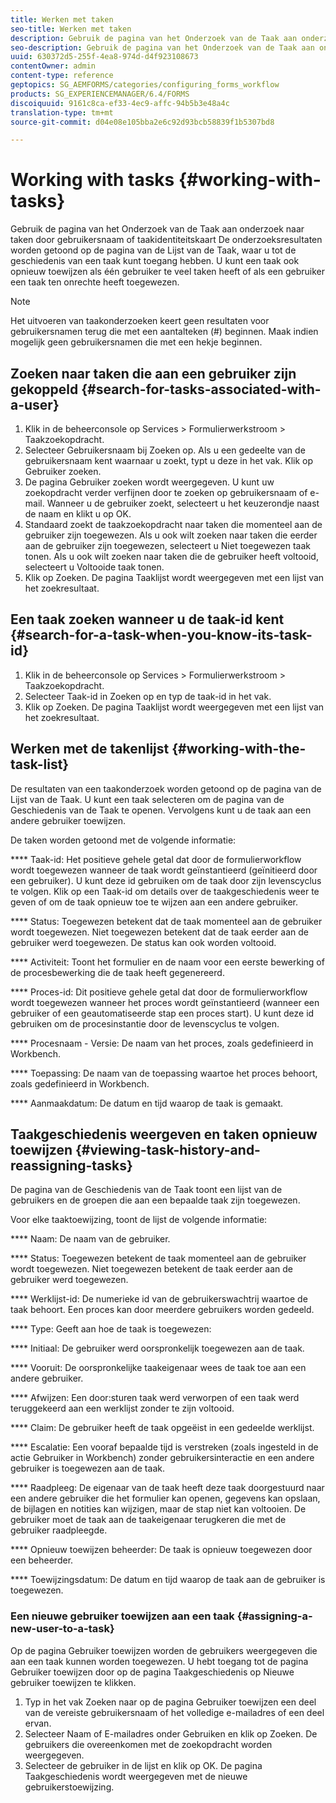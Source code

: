 ```yaml
---
title: Werken met taken
seo-title: Werken met taken
description: Gebruik de pagina van het Onderzoek van de Taak aan onderzoek naar taken door gebruikersnaam of taakidentiteitskaart Meer weten over het werken met taken?
seo-description: Gebruik de pagina van het Onderzoek van de Taak aan onderzoek naar taken door gebruikersnaam of taakidentiteitskaart Meer weten over het werken met taken?
uuid: 630372d5-255f-4ea8-974d-d4f923108673
contentOwner: admin
content-type: reference
geptopics: SG_AEMFORMS/categories/configuring_forms_workflow
products: SG_EXPERIENCEMANAGER/6.4/FORMS
discoiquuid: 9161c8ca-ef33-4ec9-affc-94b5b3e48a4c
translation-type: tm+mt
source-git-commit: d04e08e105bba2e6c92d93bcb58839f1b5307bd8

---
```



# Working with tasks {#working-with-tasks}

Gebruik de pagina van het Onderzoek van de Taak aan onderzoek naar taken door gebruikersnaam of taakidentiteitskaart De onderzoeksresultaten worden getoond op de pagina van de Lijst van de Taak, waar u tot de geschiedenis van een taak kunt toegang hebben. U kunt een taak ook opnieuw toewijzen als één gebruiker te veel taken heeft of als een gebruiker een taak ten onrechte heeft toegewezen.

>[!NOTE]
>
>Het uitvoeren van taakonderzoeken keert geen resultaten voor gebruikersnamen terug die met een aantalteken (#) beginnen. Maak indien mogelijk geen gebruikersnamen die met een hekje beginnen.

## Zoeken naar taken die aan een gebruiker zijn gekoppeld {#search-for-tasks-associated-with-a-user}

1. Klik in de beheerconsole op Services > Formulierwerkstroom > Taakzoekopdracht.
1. Selecteer Gebruikersnaam bij Zoeken op. Als u een gedeelte van de gebruikersnaam kent waarnaar u zoekt, typt u deze in het vak. Klik op Gebruiker zoeken.
1. De pagina Gebruiker zoeken wordt weergegeven. U kunt uw zoekopdracht verder verfijnen door te zoeken op gebruikersnaam of e-mail. Wanneer u de gebruiker zoekt, selecteert u het keuzerondje naast de naam en klikt u op OK.
1. Standaard zoekt de taakzoekopdracht naar taken die momenteel aan de gebruiker zijn toegewezen. Als u ook wilt zoeken naar taken die eerder aan de gebruiker zijn toegewezen, selecteert u Niet toegewezen taak tonen. Als u ook wilt zoeken naar taken die de gebruiker heeft voltooid, selecteert u Voltooide taak tonen.
1. Klik op Zoeken. De pagina Taaklijst wordt weergegeven met een lijst van het zoekresultaat.

## Een taak zoeken wanneer u de taak-id kent {#search-for-a-task-when-you-know-its-task-id}

1. Klik in de beheerconsole op Services > Formulierwerkstroom > Taakzoekopdracht.
1. Selecteer Taak-id in Zoeken op en typ de taak-id in het vak.
1. Klik op Zoeken. De pagina Taaklijst wordt weergegeven met een lijst van het zoekresultaat.

## Werken met de takenlijst {#working-with-the-task-list}

De resultaten van een taakonderzoek worden getoond op de pagina van de Lijst van de Taak. U kunt een taak selecteren om de pagina van de Geschiedenis van de Taak te openen. Vervolgens kunt u de taak aan een andere gebruiker toewijzen.

De taken worden getoond met de volgende informatie:

**** Taak-id: Het positieve gehele getal dat door de formulierworkflow wordt toegewezen wanneer de taak wordt geïnstantieerd (geïnitieerd door een gebruiker). U kunt deze id gebruiken om de taak door zijn levenscyclus te volgen. Klik op een Taak-id om details over de taakgeschiedenis weer te geven of om de taak opnieuw toe te wijzen aan een andere gebruiker.

**** Status: Toegewezen betekent dat de taak momenteel aan de gebruiker wordt toegewezen. Niet toegewezen betekent dat de taak eerder aan de gebruiker werd toegewezen. De status kan ook worden voltooid.

**** Activiteit: Toont het formulier en de naam voor een eerste bewerking of de procesbewerking die de taak heeft gegenereerd.

**** Proces-id: Dit positieve gehele getal dat door de formulierworkflow wordt toegewezen wanneer het proces wordt geïnstantieerd (wanneer een gebruiker of een geautomatiseerde stap een proces start). U kunt deze id gebruiken om de procesinstantie door de levenscyclus te volgen.

**** Procesnaam - Versie: De naam van het proces, zoals gedefinieerd in Workbench.

**** Toepassing: De naam van de toepassing waartoe het proces behoort, zoals gedefinieerd in Workbench.

**** Aanmaakdatum: De datum en tijd waarop de taak is gemaakt.

## Taakgeschiedenis weergeven en taken opnieuw toewijzen {#viewing-task-history-and-reassigning-tasks}

De pagina van de Geschiedenis van de Taak toont een lijst van de gebruikers en de groepen die aan een bepaalde taak zijn toegewezen.

Voor elke taaktoewijzing, toont de lijst de volgende informatie:

**** Naam: De naam van de gebruiker.

**** Status: Toegewezen betekent de taak momenteel aan de gebruiker wordt toegewezen. Niet toegewezen betekent de taak eerder aan de gebruiker werd toegewezen.

**** Werklijst-id: De numerieke id van de gebruikerswachtrij waartoe de taak behoort. Een proces kan door meerdere gebruikers worden gedeeld.

**** Type: Geeft aan hoe de taak is toegewezen:

**** Initiaal: De gebruiker werd oorspronkelijk toegewezen aan de taak.

**** Vooruit: De oorspronkelijke taakeigenaar wees de taak toe aan een andere gebruiker.

**** Afwijzen: Een door:sturen taak werd verworpen of een taak werd teruggekeerd aan een werklijst zonder te zijn voltooid.

**** Claim: De gebruiker heeft de taak opgeëist in een gedeelde werklijst.

**** Escalatie: Een vooraf bepaalde tijd is verstreken (zoals ingesteld in de actie Gebruiker in Workbench) zonder gebruikersinteractie en een andere gebruiker is toegewezen aan de taak.

**** Raadpleeg: De eigenaar van de taak heeft deze taak doorgestuurd naar een andere gebruiker die het formulier kan openen, gegevens kan opslaan, de bijlagen en notities kan wijzigen, maar de stap niet kan voltooien. De gebruiker moet de taak aan de taakeigenaar terugkeren die met de gebruiker raadpleegde.

**** Opnieuw toewijzen beheerder: De taak is opnieuw toegewezen door een beheerder.

**** Toewijzingsdatum: De datum en tijd waarop de taak aan de gebruiker is toegewezen.

### Een nieuwe gebruiker toewijzen aan een taak {#assigning-a-new-user-to-a-task}

Op de pagina Gebruiker toewijzen worden de gebruikers weergegeven die aan een taak kunnen worden toegewezen. U hebt toegang tot de pagina Gebruiker toewijzen door op de pagina Taakgeschiedenis op Nieuwe gebruiker toewijzen te klikken.

1. Typ in het vak Zoeken naar op de pagina Gebruiker toewijzen een deel van de vereiste gebruikersnaam of het volledige e-mailadres of een deel ervan.
1. Selecteer Naam of E-mailadres onder Gebruiken en klik op Zoeken. De gebruikers die overeenkomen met de zoekopdracht worden weergegeven.
1. Selecteer de gebruiker in de lijst en klik op OK. De pagina Taakgeschiedenis wordt weergegeven met de nieuwe gebruikerstoewijzing.

